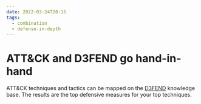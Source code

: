 ```yaml
---
date: 2022-03-24T20:15
tags:
  - combination
  - defense-in-depth
---
```


# ATT&CK and D3FEND go hand-in-hand

ATT&CK techniques and tactics can be mapped on the [D3FEND](https://d3fend.mitre.org/resources/D3FEND.pdf) knowledge base. The results are the top defensive measures for your top techniques.
